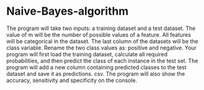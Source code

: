 # Naive-Bayes-algorithm
 The program will take two inputs: a training dataset and a test dataset. The value of m will be the number of possible values of a feature. All features will be categorical in the dataset. The last column of the datasets will be the class variable. Rename the two class values as: positive and negative. Your program will first load the training dataset, calculate all required probabilities, and then predict the class of each instance in the test set. The program will add a new column containing predicted classes to the test dataset and save it as predictions. csv. The program will also show the accuracy, sensitivity and specificity on the console.
